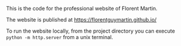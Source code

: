  This is the code for the professional website of Florent Martin.

 The website is published at https://florentguymartin.github.io/

 To run the website locally, from the project directory you can execute ``python -m http.server`` from a unix terminal.